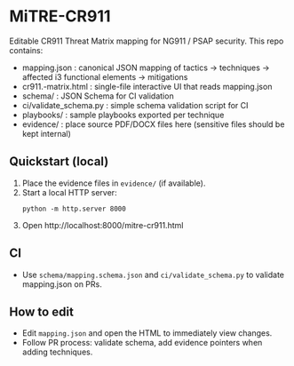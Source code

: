 # MiTRE-CR911

Editable CR911 Threat Matrix mapping for NG911 / PSAP security.
This repo contains:
- mapping.json : canonical JSON mapping of tactics → techniques → affected i3 functional elements → mitigations
- cr911.-matrix.html : single-file interactive UI that reads mapping.json
- schema/ : JSON Schema for CI validation
- ci/validate_schema.py : simple schema validation script for CI
- playbooks/ : sample playbooks exported per technique
- evidence/ : place source PDF/DOCX files here (sensitive files should be kept internal)

## Quickstart (local)
1. Place the evidence files in `evidence/` (if available).
2. Start a local HTTP server:
   ```
   python -m http.server 8000
   ```
3. Open http://localhost:8000/mitre-cr911.html

## CI
- Use `schema/mapping.schema.json` and `ci/validate_schema.py` to validate mapping.json on PRs.

## How to edit
- Edit `mapping.json` and open the HTML to immediately view changes.
- Follow PR process: validate schema, add evidence pointers when adding techniques.

